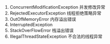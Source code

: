 1. ConcurrentModificationException 并发修改异常
2. RejectedExecutorException 线程拒绝策略异常
3. OutOfMemoryError 内存溢出错误
4. InterruptedException 
5. StackOverFlowError  栈溢出错误
6. IllegalThreadStateException 不合法的线程异常